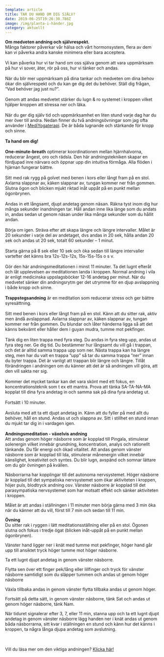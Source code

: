 ```yaml
---
template: article
title: TAR DU HAND OM DIG SJÄLV?
date: 2019-06-25T19:26:30.786Z
image: /img/planta-i-händer.jpg
category: aktuellt
---
```

<!--StartFragment-->

**Om medveten andning och självrespekt.** <br> Många faktorer påverkar vår hälsa och vårt hormonsystem, flera av dem kan vi påverka andra kanske minimera eller bara acceptera. <br></br> Vi kan påverka hur vi tar hand om oss själva genom att vara uppmärksam på hur vi sover, äter, rör på oss, hur vi tänker och andas. <br></br> När du blir mer uppmärksam på dina tankar och medveten om dina behov ökar din självrespekt och du kan ge dig det du behöver. Ställ dig frågan, “Vad behöver jag just nu?”. <br></br> Genom att andas medvetet stärker du lugn & ro systemet i kroppen vilket hjälper kroppen att stressa ner och läka. <br></br> När du ger dig själv tid och uppmärksamhet en liten stund varje dag har du mer över till andra.  Nedan finner du två andningsövningar som jag ofta använder i [MediYogaterapi](https://mediyoga.se/kunskap/mediyoga-som-metod/). De är båda lugnande och stärkande för kropp och sinne. <br></br> **Ta hand om dig!** <br></br> **One-minute-breath** optimerar koordinationen mellan hjärnhalvorna, reducerar ångest, oro och rädsla. Den här andningstekniken skapar en fördjupad inre närvaro och öppnar upp din intuitiva förmåga. Alla flöden i hjärnan fungerar bättre. <br></br> Sitt med rak rygg på golvet med benen i kors eller långt fram på en stol. Axlarna slappnar av, käken slappnar av, tungan kommer ner från gommen. Slutna ögon och blicken mjukt riktad inåt uppåt på en punkt mellan ögonbrynen. <br></br> Andas in ett långsamt, djupt andetag genom näsan. Räkna tyst inom dig hur många sekunder inandningen tar. Håll andan inne lika länge som du andats in, andas sedan ut genom näsan under lika många sekunder som du hållit andan. <br></br> Börja om igen. Sträva efter att skapa längre och längre intervaller. Målet är 20 sekunder i varje del av andetaget, dvs andas in 20 sek, hålla andan 20 sek och andas ut 20 sek, totalt 60 sekunder – 1 minut. <br></br> Starta gärna på 8 sek eller 10 sek och öka sedan till längre intervaller vartefter det känns bra 12s-12s-12s, 15s-15s-15s o s v. <br></br> Gör den här andningsmeditationen i minst 11 minuter. Ta det lugnt efteråt och låt upplevelsen av meditationen landa i kroppen. Normal andning i vila är enligt medicinska uppslagsböcker 12-16 andetag per minut. När du medvetet sänker din andningsrytm ger det utrymme för en djup avslappning i både kropp och sinne. <br></br> **Trappstegsandning** är en meditation som reducerar stress och ger bättre syresättning. <br></br> Sitt med benen i kors eller långt fram på en stol. Känn att du sitter rak, aktiv men ändå avslappnad. Axlarna slappnar av, käken slappnar av, tungan kommer ner från gommen. Du blundar och låter händerna ligga så att det känns bekvämt eller håller dem i guyan mudra, tumme mot pekfinger. <br></br> Tänk dig en liten trappa med fyra steg. Du andas in fyra steg upp, andas ut fyra steg ner. Ge dig tid. Du bestämmer hur långsamt du vill gå i trappan, och det är alltid samma trappa upp som ner. Nästa trappa kan ha längre steg, men har du valt en trappa ”upp” så tar du samma trappa ”ner” innan du byter trappa. Det är vanligt att trappan blir längre och längre. Tillåt förändringen i andningen om du känner att det är så andningen vill göra, att den vill sakta ner sig. <br></br> Kommer det mycket tankar kan det vara skönt med ett fokus, en koncentrationsteknik som t ex ett mantra. Prova att tänka SA-TA-NA-MA kopplat till dina fyra andetag in och samma sak på dina fyra andetag ut. <br></br> Fortsätt i 10 minuter. <br></br> Avsluta med att ta ett djupt andetag in. Känn att du fyller på med allt du behöver, håll en stund. Andas ut och slappna av. Sitt i stillhet en stund innan du mjukt tar dig in i vardagen igen. 
<br></br> 
**Andningsmeditation - växelvis andning**\
Att andas genom höger näsborre som är kopplad till Pingala, stimulerar solenergin vilket innebär grundning, koncentration, analys och rationellt tänkande. Du får energi och ökad vitalitet.
Att andas genom vänster näsborre som är kopplad till Ida, stimulerar månenergin vilket innebär känslighet, kreativitet och syntes. Du blir lugn, avspänd och somnar lättare om du gör övningen på kvällen.

Näsborrarna har kopplingar till det autonoma nervsystemet. Höger näsborre är kopplad till det sympatiska nervsystemet som ökar aktiviteten i kroppen, höjer puls, blodtryck andning osv. Vänster näsborre är kopplad till det parasympatiska nervsystemet som har motsatt effekt och sänker aktiviteten i kroppen.

Målet är att andas i ställningen i 11 minuter men börja gärna med 3 min öka när du känner att du vill, först till 7 min och sedan till 11 min.

**Övning**\
Du sitter rak i ryggen i lätt meditationsställning eller på en stol. Ögonen slutna och fokus i tredje ögat (blicken inåt-uppåt på en punkt mellan ögonbrynen).

Vänster hand ligger ner i knät med tumme mot pekfinger, höger hand går upp till ansiktet tryck höger tumme mot höger näsborre.

Ta ett lugnt djupt andetag in genom vänster näsborre.

Flytta sen över ett finger pek/lång eller lillfinger och tryck för vänster näsborre samtidigt som du släpper tummen och andas ut genom höger näsborre

Växla tillbaka andas in genom vänster flytta tillbaka andas ut genom höger.

Fortsätt på detta sätt, in genom vänster näsborre, tänk Sat och andas ut genom höger näsborre, tänk Nam.

När tiduret signalerar efter 3, 7, eller 11 min, stanna upp och ta ett lugnt djupt andetag in genom vänster näsborre lägg handen ner i knät andas ut genom båda näsborrarna, sitt kvar i ställningen en stund och känn hur det känns i kroppen, ta några långa djupa andetag som avslutning.

<br></br>Vill du läsa mer om den viktiga andningen? [Klicka här!](https://dinrytm.se/admin/#/collections/inlagg/entries/den-viktiga-andningen)

<!--EndFragment-->